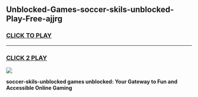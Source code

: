 
## Unblocked-Games-soccer-skils-unblocked-Play-Free-ajjrg
<h3>
<a href="https://premium76.site?title=soccer-skils-unblocked&ref=23A">CLICK TO PLAY</a></h3>
<hr>

<h3>
<a href="https://premium76.site?title=soccer-skils-unblocked&ref=23A">CLICK 2 PLAY</a>
  
</h3>

<a href="https://premium76.site?title=soccer-skils-unblocked&ref=23A"><img src="https://clearcache.store/games.png"></a>


**soccer-skils-unblocked games unblocked: Your Gateway to Fun and Accessible Online Gaming**
